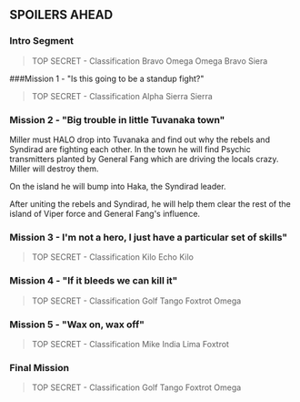 SPOILERS AHEAD
---


### Intro Segment

>TOP SECRET - Classification Bravo Omega Omega Bravo Siera

###Mission 1 - "Is this going to be a standup fight?"

>TOP SECRET - Classification Alpha Sierra Sierra

### Mission 2 - "Big trouble in little Tuvanaka town"

Miller must HALO drop into Tuvanaka and find out why the rebels and Syndirad are fighting each other. In the town he will find Psychic transmitters
planted by General Fang which are driving the locals crazy. Miller will destroy them.

On the island he will bump into Haka, the Syndirad leader.

After uniting the rebels and Syndirad, he will help them clear the rest of the island of Viper force and General Fang's influence.

### Mission 3 - I'm not a hero, I just have a particular set of skills"

>TOP SECRET - Classification Kilo Echo Kilo

### Mission 4 - "If it bleeds we can kill it"

>TOP SECRET - Classification Golf Tango Foxtrot Omega

### Mission 5 - "Wax on, wax off"

>TOP SECRET - Classification Mike India Lima Foxtrot 

### Final Mission

>TOP SECRET - Classification Golf Tango Foxtrot Omega
